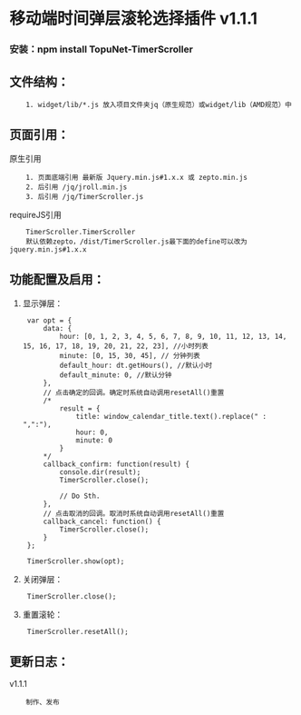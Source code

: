 # 移动端时间弹层滚轮选择插件 v1.1.1
### 安装：npm install TopuNet-TimerScroller

文件结构：
-------------
        1. widget/lib/*.js 放入项目文件夹jq（原生规范）或widget/lib（AMD规范）中

页面引用：
-------------
原生引用

        1. 页面底端引用 最新版 Jquery.min.js#1.x.x 或 zepto.min.js
        2. 后引用 /jq/jroll.min.js
        3. 后引用 /jq/TimerScroller.js

requireJS引用

        TimerScroller.TimerScroller
        默认依赖zepto，/dist/TimerScroller.js最下面的define可以改为jquery.min.js#1.x.x

功能配置及启用：
--------------
1. 显示弹层：

        var opt = {
            data: {
                hour: [0, 1, 2, 3, 4, 5, 6, 7, 8, 9, 10, 11, 12, 13, 14, 15, 16, 17, 18, 19, 20, 21, 22, 23], //小时列表
                minute: [0, 15, 30, 45], // 分钟列表
                default_hour: dt.getHours(), //默认小时
                default_minute: 0, //默认分钟
            },
            // 点击确定的回调。确定时系统自动调用resetAll()重置
            /*
                result = {
                    title: window_calendar_title.text().replace(" : ",":"),
                    hour: 0,
                    minute: 0
                }
            */
            callback_confirm: function(result) {
                console.dir(result);
                TimerScroller.close();

                // Do Sth.
            },
            // 点击取消的回调。取消时系统自动调用resetAll()重置
            callback_cancel: function() {
                TimerScroller.close();
            }
        };

        TimerScroller.show(opt);

2. 关闭弹层：
        
        TimerScroller.close();

3. 重置滚轮：

        TimerScroller.resetAll();

更新日志：
-------------
v1.1.1

        制作、发布
        
